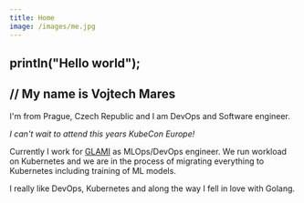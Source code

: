 ```yaml
---
title: Home
image: /images/me.jpg
---
```

## println("Hello world");

## // My name is Vojtech Mares

I'm from Prague, Czech Republic and I am DevOps and Software engineer.

_I can't wait to attend this years KubeCon Europe!_

Currently I work for [GLAMI](https://www.glami.cz/) as MLOps/DevOps engineer. We run workload on Kubernetes and we are in the process of migrating everything to Kubernetes including training of ML models.

I really like DevOps, Kubernetes and along the way I fell in love with Golang.
